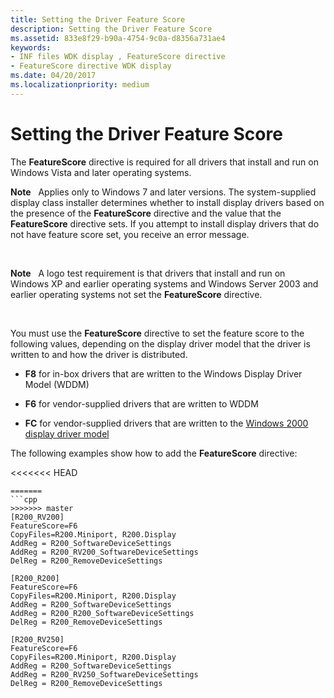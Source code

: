 ```yaml
---
title: Setting the Driver Feature Score
description: Setting the Driver Feature Score
ms.assetid: 833e8f29-b90a-4754-9c0a-d8356a731ae4
keywords:
- INF files WDK display , FeatureScore directive
- FeatureScore directive WDK display
ms.date: 04/20/2017
ms.localizationpriority: medium
---
```


# Setting the Driver Feature Score


The **FeatureScore** directive is required for all drivers that install and run on Windows Vista and later operating systems.

**Note**   Applies only to Windows 7 and later versions.
The system-supplied display class installer determines whether to install display drivers based on the presence of the **FeatureScore** directive and the value that the **FeatureScore** directive sets. If you attempt to install display drivers that do not have feature score set, you receive an error message.

 

**Note**   A logo test requirement is that drivers that install and run on Windows XP and earlier operating systems and Windows Server 2003 and earlier operating systems not set the **FeatureScore** directive.

 

You must use the **FeatureScore** directive to set the feature score to the following values, depending on the display driver model that the driver is written to and how the driver is distributed.

-   **F8** for in-box drivers that are written to the Windows Display Driver Model (WDDM)

-   **F6** for vendor-supplied drivers that are written to WDDM

-   **FC** for vendor-supplied drivers that are written to the [Windows 2000 display driver model](windows-2000-display-driver-model-design-guide.md)

The following examples show how to add the **FeatureScore** directive:

<<<<<<< HEAD
```inf
=======
```cpp
>>>>>>> master
[R200_RV200]
FeatureScore=F6
CopyFiles=R200.Miniport, R200.Display
AddReg = R200_SoftwareDeviceSettings
AddReg = R200_RV200_SoftwareDeviceSettings
DelReg = R200_RemoveDeviceSettings

[R200_R200]
FeatureScore=F6
CopyFiles=R200.Miniport, R200.Display
AddReg = R200_SoftwareDeviceSettings
AddReg = R200_R200_SoftwareDeviceSettings
DelReg = R200_RemoveDeviceSettings

[R200_RV250]
FeatureScore=F6
CopyFiles=R200.Miniport, R200.Display
AddReg = R200_SoftwareDeviceSettings
AddReg = R200_RV250_SoftwareDeviceSettings
DelReg = R200_RemoveDeviceSettings
```

 

 





